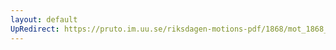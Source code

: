 ```yaml
---
layout: default
UpRedirect: https://pruto.im.uu.se/riksdagen-motions-pdf/1868/mot_1868__ak__307/mot_1868__ak__307-005.pdf
---
```

